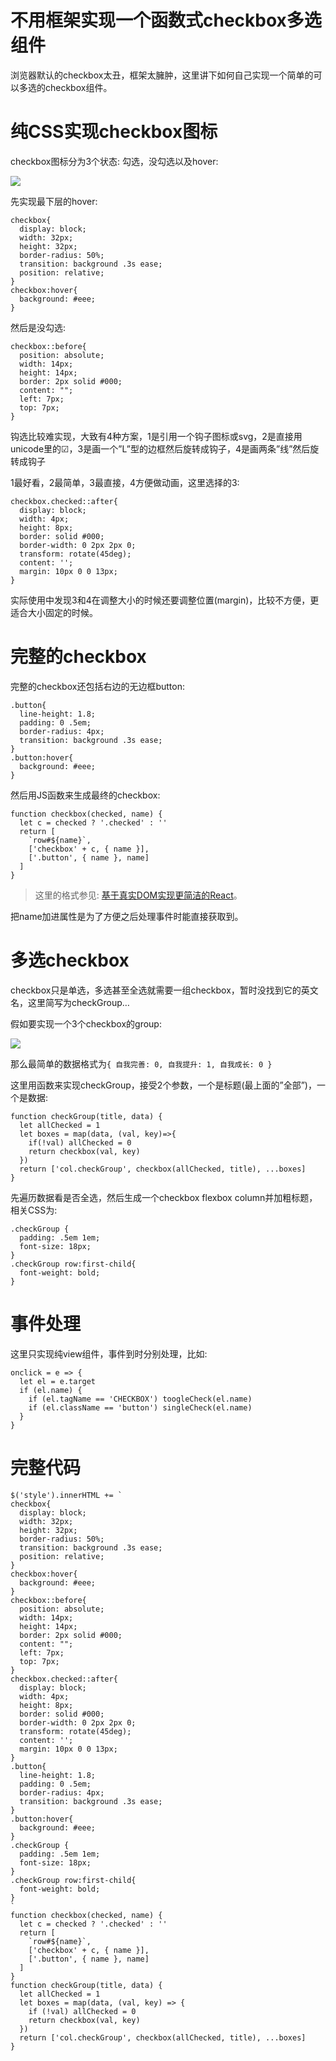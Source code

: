 # 不用框架实现一个函数式checkbox多选组件

浏览器默认的checkbox太丑，框架太臃肿，这里讲下如何自己实现一个简单的可以多选的checkbox组件。

# 纯CSS实现checkbox图标
checkbox图标分为3个状态: 勾选，没勾选以及hover:

![](https://raw.githubusercontent.com/u9u/images/master/6cEnfw.png)

先实现最下层的hover:
```
checkbox{
  display: block;
  width: 32px;
  height: 32px;
  border-radius: 50%;
  transition: background .3s ease;
  position: relative;
}
checkbox:hover{
  background: #eee;
}
```

然后是没勾选:
```
checkbox::before{
  position: absolute;
  width: 14px;
  height: 14px;
  border: 2px solid #000;
  content: "";
  left: 7px;
  top: 7px;
}
```

钩选比较难实现，大致有4种方案，1是引用一个钩子图标或svg，2是直接用unicode里的☑，3是画一个”L”型的边框然后旋转成钩子，4是画两条”线”然后旋转成钩子

1最好看，2最简单，3最直接，4方便做动画，这里选择的3:
```
checkbox.checked::after{
  display: block;
  width: 4px;
  height: 8px;
  border: solid #000;
  border-width: 0 2px 2px 0;
  transform: rotate(45deg);
  content: '';
  margin: 10px 0 0 13px;
}
```

实际使用中发现3和4在调整大小的时候还要调整位置(margin)，比较不方便，更适合大小固定的时候。

# 完整的checkbox
完整的checkbox还包括右边的无边框button:
```
.button{
  line-height: 1.8;
  padding: 0 .5em;
  border-radius: 4px;
  transition: background .3s ease;
}
.button:hover{
  background: #eee;
}
```

然后用JS函数来生成最终的checkbox:
```
function checkbox(checked, name) {
  let c = checked ? '.checked' : ''
  return [
    `row#${name}`,
    ['checkbox' + c, { name }],
    ['.button', { name }, name]
  ]
}
```

> 这里的格式参见: [基于真实DOM实现更简洁的React](https://b.uwen.me/?2019-09-09-%E5%9F%BA%E4%BA%8E%E7%9C%9F%E5%AE%9EDOM%E5%AE%9E%E7%8E%B0%E6%9B%B4%E7%AE%80%E6%B4%81%E7%9A%84React.md)。

把name加进属性是为了方便之后处理事件时能直接获取到。

# 多选checkbox
checkbox只是单选，多选甚至全选就需要一组checkbox，暂时没找到它的英文名，这里简写为checkGroup…

假如要实现一个3个checkbox的group:

![](https://raw.githubusercontent.com/u9u/images/master/HAlVE7.png)

那么最简单的数据格式为`{ 自我完善: 0, 自我提升: 1, 自我成长: 0 }`

这里用函数来实现checkGroup，接受2个参数，一个是标题(最上面的”全部”)，一个是数据:
```
function checkGroup(title, data) {
  let allChecked = 1
  let boxes = map(data, (val, key)=>{
    if(!val) allChecked = 0
    return checkbox(val, key)
  })
  return ['col.checkGroup', checkbox(allChecked, title), ...boxes]
}
```

先遍历数据看是否全选，然后生成一个checkbox flexbox column并加粗标题，相关CSS为:
```
.checkGroup {
  padding: .5em 1em;
  font-size: 18px;
}
.checkGroup row:first-child{
  font-weight: bold;
}
```

# 事件处理
这里只实现纯view组件，事件到时分别处理，比如:
```
onclick = e => {
  let el = e.target
  if (el.name) {
    if (el.tagName == 'CHECKBOX') toogleCheck(el.name)
    if (el.className == 'button') singleCheck(el.name)
  }
}
```

# 完整代码
```
$('style').innerHTML += `
checkbox{
  display: block;
  width: 32px;
  height: 32px;
  border-radius: 50%;
  transition: background .3s ease;
  position: relative;
}
checkbox:hover{
  background: #eee;
}
checkbox::before{
  position: absolute;
  width: 14px;
  height: 14px;
  border: 2px solid #000;
  content: "";
  left: 7px;
  top: 7px;
}
checkbox.checked::after{
  display: block;
  width: 4px;
  height: 8px;
  border: solid #000;
  border-width: 0 2px 2px 0;
  transform: rotate(45deg);
  content: '';
  margin: 10px 0 0 13px;
}
.button{
  line-height: 1.8;
  padding: 0 .5em;
  border-radius: 4px;
  transition: background .3s ease;
}
.button:hover{
  background: #eee;
}
.checkGroup {
  padding: .5em 1em;
  font-size: 18px;
}
.checkGroup row:first-child{
  font-weight: bold;
}
`
function checkbox(checked, name) {
  let c = checked ? '.checked' : ''
  return [
    `row#${name}`,
    ['checkbox' + c, { name }],
    ['.button', { name }, name]
  ]
}
function checkGroup(title, data) {
  let allChecked = 1
  let boxes = map(data, (val, key) => {
    if (!val) allChecked = 0
    return checkbox(val, key)
  })
  return ['col.checkGroup', checkbox(allChecked, title), ...boxes]
}
```